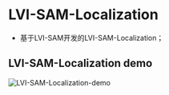 # LVI-SAM-Localization

- 基于LVI-SAM开发的LVI-SAM-Localization；

## LVI-SAM-Localization demo

![LVI-SAM-Localization-demo](/gif/LVI-SAM-Localization-demo.gif)
